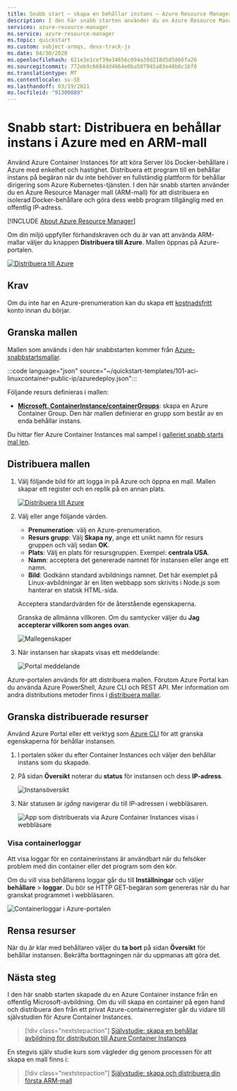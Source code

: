```yaml
---
title: Snabb start – skapa en behållar instans – Azure Resource Manager mall
description: I den här snabb starten använder du en Azure Resource Manager-mall för att snabbt distribuera en container som körs i en isolerad Azure Container instance.
services: azure-resource-manager
ms.service: azure-resource-manager
ms.topic: quickstart
ms.custom: subject-armqs, devx-track-js
ms.date: 04/30/2020
ms.openlocfilehash: 621e3e1cef39e34656c094a39d218d5d5866fa26
ms.sourcegitcommit: 772eb9c6684dd4864e0ba507945a83e48b8c16f0
ms.translationtype: MT
ms.contentlocale: sv-SE
ms.lasthandoff: 03/19/2021
ms.locfileid: "91309089"
---
```

# <a name="quickstart-deploy-a-container-instance-in-azure-using-an-arm-template"></a>Snabb start: Distribuera en behållar instans i Azure med en ARM-mall

Använd Azure Container Instances för att köra Server lös Docker-behållare i Azure med enkelhet och hastighet. Distribuera ett program till en behållar instans på begäran när du inte behöver en fullständig plattform för behållar dirigering som Azure Kubernetes-tjänsten. I den här snabb starten använder du en Azure Resource Manager mall (ARM-mall) för att distribuera en isolerad Docker-behållare och göra dess webb program tillgänglig med en offentlig IP-adress.

[!INCLUDE [About Azure Resource Manager](../../includes/resource-manager-quickstart-introduction.md)]

Om din miljö uppfyller förhandskraven och du är van att använda ARM-mallar väljer du knappen **Distribuera till Azure**. Mallen öppnas på Azure-portalen.

[![Distribuera till Azure](../media/template-deployments/deploy-to-azure.svg)](https://portal.azure.com/#create/Microsoft.Template/uri/https%3A%2F%2Fraw.githubusercontent.com%2FAzure%2Fazure-quickstart-templates%2Fmaster%2F101-aci-linuxcontainer-public-ip%2Fazuredeploy.json)

## <a name="prerequisites"></a>Krav

Om du inte har en Azure-prenumeration kan du skapa ett [kostnadsfritt](https://azure.microsoft.com/free/) konto innan du börjar.

## <a name="review-the-template"></a>Granska mallen

Mallen som används i den här snabbstarten kommer från [Azure-snabbstartsmallar](https://azure.microsoft.com/resources/templates/101-aci-linuxcontainer-public-ip/).

:::code language="json" source="~/quickstart-templates/101-aci-linuxcontainer-public-ip/azuredeploy.json":::

Följande resurs definieras i mallen:

* **[Microsoft. ContainerInstance/containerGroups](/azure/templates/microsoft.containerinstance/containergroups)**: skapa en Azure Container Group. Den här mallen definierar en grupp som består av en enda behållar instans.

Du hittar fler Azure Container Instances mal sampel i [galleriet snabb starts mal len](https://azure.microsoft.com/resources/templates/?resourceType=Microsoft.Containerinstance&pageNumber=1&sort=Popular).

## <a name="deploy-the-template"></a>Distribuera mallen

 1. Välj följande bild för att logga in på Azure och öppna en mall. Mallen skapar ett register och en replik på en annan plats.

    [![Distribuera till Azure](../media/template-deployments/deploy-to-azure.svg)](https://portal.azure.com/#create/Microsoft.Template/uri/https%3A%2F%2Fraw.githubusercontent.com%2FAzure%2Fazure-quickstart-templates%2Fmaster%2F101-aci-linuxcontainer-public-ip%2Fazuredeploy.json)

 2. Välj eller ange följande värden.

    * **Prenumeration**: välj en Azure-prenumeration.
    * **Resurs grupp**: Välj **Skapa ny**, ange ett unikt namn för resurs gruppen och välj sedan **OK**.
    * **Plats**: Välj en plats för resursgruppen. Exempel: **centrala USA**.
    * **Namn**: acceptera det genererade namnet för instansen eller ange ett namn.
    * **Bild**: Godkänn standard avbildnings namnet. Det här exemplet på Linux-avbildningar är en liten webbapp som skrivits i Node.js som hanterar en statisk HTML-sida. 

    Acceptera standardvärden för de återstående egenskaperna.

    Granska de allmänna villkoren. Om du samtycker väljer du **Jag accepterar villkoren som anges ovan**.

    ![Mallegenskaper](media/container-instances-quickstart-template/template-properties.png)

 3. När instansen har skapats visas ett meddelande:

    ![Portal meddelande](media/container-instances-quickstart-template/deployment-notification.png)

 Azure-portalen används för att distribuera mallen. Förutom Azure Portal kan du använda Azure PowerShell, Azure CLI och REST API. Mer information om andra distributions metoder finns i [distribuera mallar](../azure-resource-manager/templates/deploy-cli.md).

## <a name="review-deployed-resources"></a>Granska distribuerade resurser

Använd Azure Portal eller ett verktyg som [Azure CLI](container-instances-quickstart.md) för att granska egenskaperna för behållar instansen.

1. I portalen söker du efter Container Instances och väljer den behållar instans som du skapade.

1. På sidan **Översikt** noterar du **status** för instansen och dess **IP-adress**.

    ![Instansöversikt](media/container-instances-quickstart-template/aci-overview.png)

2. När statusen är *igång* navigerar du till IP-adressen i webbläsaren. 

    ![App som distribuerats via Azure Container Instances visas i webbläsare](media/container-instances-quickstart-template/view-application-running-in-an-azure-container-instance.png)

### <a name="view-container-logs"></a>Visa containerloggar

Att visa loggar för en containerinstans är användbart när du felsöker problem med din container eller det program som den kör.

Om du vill visa behållarens loggar går du till **Inställningar** och väljer **behållare**  >  **loggar**. Du bör se HTTP GET-begäran som genereras när du har granskat programmet i webbläsaren.

![Containerloggar i Azure-portalen](media/container-instances-quickstart-template/aci-logs.png)

## <a name="clean-up-resources"></a>Rensa resurser

När du är klar med behållaren väljer du **ta bort** på sidan **Översikt** för behållar instansen. Bekräfta borttagningen när du uppmanas att göra det.

## <a name="next-steps"></a>Nästa steg

I den här snabb starten skapade du en Azure Container instance från en offentlig Microsoft-avbildning. Om du vill skapa en container på egen hand och distribuera den från ett privat Azure-containerregister går du vidare till självstudien för Azure Container Instances.

> [!div class="nextstepaction"]
> [Självstudie: skapa en behållar avbildning för distribution till Azure Container Instances](./container-instances-tutorial-prepare-app.md)

En stegvis själv studie kurs som vägleder dig genom processen för att skapa en mall finns i:

> [!div class="nextstepaction"]
> [Självstudie: skapa och distribuera din första ARM-mall](../azure-resource-manager/templates/template-tutorial-create-first-template.md)